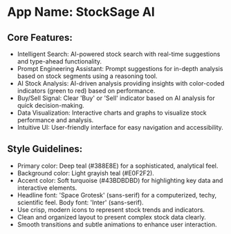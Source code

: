 # **App Name**: StockSage AI

## Core Features:

- Intelligent Search: AI-powered stock search with real-time suggestions and type-ahead functionality.
- Prompt Engineering Assistant: Prompt suggestions for in-depth analysis based on stock segments using a reasoning tool.
- AI Stock Analysis: AI-driven analysis providing insights with color-coded indicators (green to red) based on performance.
- Buy/Sell Signal: Clear 'Buy' or 'Sell' indicator based on AI analysis for quick decision-making.
- Data Visualization: Interactive charts and graphs to visualize stock performance and analysis.
- Intuitive UI: User-friendly interface for easy navigation and accessibility.

## Style Guidelines:

- Primary color: Deep teal (#388E8E) for a sophisticated, analytical feel.
- Background color: Light grayish teal (#E0F2F2).
- Accent color: Soft turquoise (#43BDBDBD) for highlighting key data and interactive elements.
- Headline font: 'Space Grotesk' (sans-serif) for a computerized, techy, scientific feel. Body font: 'Inter' (sans-serif).
- Use crisp, modern icons to represent stock trends and indicators.
- Clean and organized layout to present complex stock data clearly.
- Smooth transitions and subtle animations to enhance user interaction.
